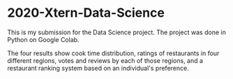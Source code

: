 # 2020-Xtern-Data-Science

This is my submission for the Data Science project. The project was done in Python on Google Colab.

The four results show cook time distribution, ratings of restaurants in four different regions, votes and reviews by each of those regions, and a restaurant ranking system based on an individual's preference.
